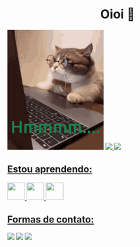 ### <h1 text align='center'>Oioi 👋</h1>
<div>
  <img src = "./gato.gif">
  <a href="https://github.com/Lavitsmir">
  <img height="170em" src="https://github-readme-stats.vercel.app/api/top-langs/?username=Lavitsmir&layout=compact&langs_count=7&theme=dracula"/>
  <img height="170em" src="https://github-readme-stats.vercel.app/api?username=Lavitsmir&show_icons=true&theme=dracula&include_all_commits=true&count_private=true"/>
</div>
  <div>
    <h2>Estou aprendendo: </h2>
    <img src="https://cdn.jsdelivr.net/gh/devicons/devicon/icons/python/python-original.svg" width="40" height="40"/>
    <img src="https://cdn.jsdelivr.net/gh/devicons/devicon/icons/java/java-original.svg" width="40" height="40"/>
    <img src="https://cdn.jsdelivr.net/gh/devicons/devicon/icons/c/c-original.svg" width="40" height="40"/>
  </div>
  
<div>
  <h2 text align 'center'>Formas de contato: </h2>
  <a href="https://www.instagram.com/lavitsmir/" target="_blank"><img src="https://img.shields.io/badge/-Instagram-%23E4405F?style=for-the-badge&logo=instagram&logoColor=white" target="_blank"></a>
  <a href = "mailto:lavitsmir@gmail.com"><img src="https://img.shields.io/badge/Gmail-D14836?style=for-the-badge&logo=gmail&logoColor=white" target="_blank"></a>
  <a href="https://www.linkedin.com/in/enzo-bloss-stival-b6803872/" target="_blank"><img src="https://img.shields.io/badge/-LinkedIn-%230077B5?style=for-the-badge&logo=linkedin&logoColor=white" target="_blank"></a>   
    
</div>
<!--
**Lavitsmir/Lavitsmir** is a ✨ _special_ ✨ repository because its `README.md` (this file) appears on your GitHub profile.

Here are some ideas to get you started:

- 🔭 I’m currently working on ...
- 🌱 I’m currently learning ...
- 👯 I’m looking to collaborate on ...
- 🤔 I’m looking for help with ...
- 💬 Ask me about ...
- 📫 How to reach me: ...
- 😄 Pronouns: ...
- ⚡ Fun fact: ...
-->
